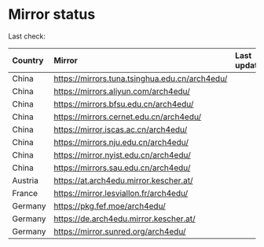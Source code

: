 <script src="./time.js"></script>
# Mirror status
Last check: <script type="text/javascript">localize(1707678843.5204031);</script>

|Country|Mirror|Last update|
|:------|:-----|:----------|
|China|https://mirrors.tuna.tsinghua.edu.cn/arch4edu/|<script type="text/javascript">localize(1707633064);</script>|
|China|https://mirrors.aliyun.com/arch4edu/|<script type="text/javascript">localize(1707633064);</script>|
|China|https://mirrors.bfsu.edu.cn/arch4edu/|<script type="text/javascript">localize(1707633064);</script>|
|China|https://mirrors.cernet.edu.cn/arch4edu/|<script type="text/javascript">localize(1707633064);</script>|
|China|https://mirror.iscas.ac.cn/arch4edu/|<script type="text/javascript">localize(1707633064);</script>|
|China|https://mirrors.nju.edu.cn/arch4edu/|<script type="text/javascript">localize(1707589735);</script>|
|China|https://mirror.nyist.edu.cn/arch4edu/|<script type="text/javascript">localize(1707633064);</script>|
|China|https://mirrors.sau.edu.cn/arch4edu/|<script type="text/javascript">localize(1707633064);</script>|
|Austria|https://at.arch4edu.mirror.kescher.at/|<script type="text/javascript">localize(1707633064);</script>|
|France|https://mirror.lesviallon.fr/arch4edu/|<script type="text/javascript">localize(1707633064);</script>|
|Germany|https://pkg.fef.moe/arch4edu/|<script type="text/javascript">localize(1707633064);</script>|
|Germany|https://de.arch4edu.mirror.kescher.at/|<script type="text/javascript">localize(1707633064);</script>|
|Germany|https://mirror.sunred.org/arch4edu/|<script type="text/javascript">localize(1707633064);</script>|

<script src="./tablefilter/tablefilter.js"></script>
<script src="./table.js"></script>